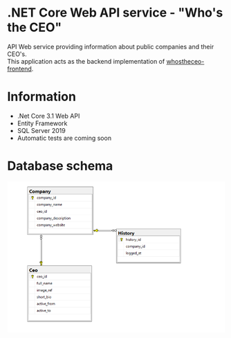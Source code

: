 # .NET Core Web API service - "Who's the CEO"
API Web service providing information about public companies and their CEO's.  
This application acts as the backend implementation of [whostheceo-frontend](https://github.com/michelnickbon/whostheceo-frontend).

# Information
- .Net Core 3.1 Web API
- Entity Framework
- SQL Server 2019
- Automatic tests are coming soon

# Database schema
![Scheme](readme_img/schema.PNG)